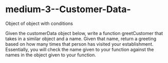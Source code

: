 # medium-3--Customer-Data-
Object of object with conditions

Given the customerData object below, write a function greetCustomer that takes in a similar object and a name. 
Given that name, return a greeting based on how many times that person has visited your establishment. 
Essentially, you will check the name given to your function against the names in the object given to your function.
